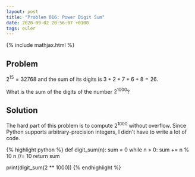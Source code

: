 ```yaml
---
layout: post
title: "Problem 016: Power Digit Sum"
date: 2020-09-02 20:56:07 +0100
tags: euler
---
```

{% include mathjax.html %}
## Problem 
$2^{15} = 32768$ and the sum of its digits is $3 + 2 + 7 + 6 + 8 = 26$.

What is the sum of the digits of the number $2^{1000}$?

## Solution
The hard part of this problem is to compute $2^{1000}$ without overflow. Since Python supports arbitrary-precision integers, I didn't have to write a lot of code.

{% highlight python %}
def digit_sum(n):
    sum = 0
    while n > 0:
        sum += n % 10
        n //= 10
    return sum

print(digit_sum(2 ** 1000))
{% endhighlight %}